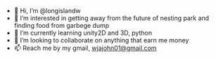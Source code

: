 - 👋 Hi, I’m @longislandw
- 👀 I’m interested in getting away from the future of nesting park and finding food from garbege dump
- 🌱 I’m currently learning unity2D and 3D, python
- 💞️ I’m looking to collaborate on anything that earn me money
- 📫 Reach me by my gmail, wjajohn01@gmail.com

<!---
longislandw/longislandw is a ✨ special ✨ repository because its `README.md` (this file) appears on your GitHub profile.
You can click the Preview link to take a look at your changes.
--->
